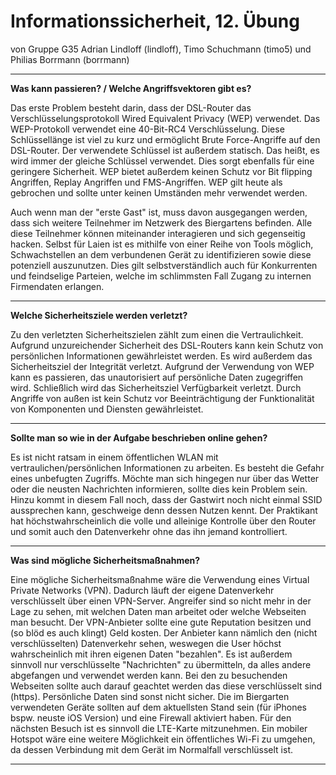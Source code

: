 Informationssicherheit, 12. Übung
================================

von Gruppe G35
Adrian Lindloff (lindloff), Timo Schuchmann (timo5) und Philias Borrmann (borrmann)

*******************

**Was kann passieren? / Welche Angriffsvektoren gibt es?**

Das erste Problem besteht darin, dass der DSL-Router das Verschlüsselungsprotokoll Wired Equivalent Privacy (WEP) verwendet. Das WEP-Protokoll verwendet eine 40-Bit-RC4 Verschlüsselung. Diese Schlüssellänge ist viel zu kurz und ermöglicht Brute Force-Angriffe auf den DSL-Router. Der verwendete Schlüssel ist außerdem statisch. Das heißt, es wird immer der gleiche Schlüssel verwendet. Dies sorgt ebenfalls für eine geringere Sicherheit. WEP bietet außerdem keinen Schutz vor Bit flipping Angriffen, Replay Angriffen und FMS-Angriffen. WEP gilt heute als gebrochen und sollte unter keinen Umständen mehr verwendet werden. 

Auch wenn man der "erste Gast" ist, muss davon ausgegangen werden, dass sich weitere Teilnehmer im Netzwerk des Biergartens befinden. Alle diese Teilnehmer können miteinander interagieren und sich gegenseitig hacken. Selbst für Laien ist es mithilfe von einer Reihe von Tools möglich, Schwachstellen an dem verbundenen Gerät zu identifizieren sowie diese potenziell auszunutzen. Dies gilt selbstverständlich auch für Konkurrenten und feindselige Parteien, welche im schlimmsten Fall Zugang zu internen Firmendaten erlangen.



---

**Welche Sicherheitsziele werden verletzt?**

Zu den verletzten Sicherheitszielen zählt zum einen die Vertraulichkeit. Aufgrund unzureichender Sicherheit des DSL-Routers kann kein Schutz von persönlichen Informationen gewährleistet werden. Es wird außerdem das Sicherheitsziel der Integrität verletzt. Aufgrund der Verwendung von WEP kann es passieren, das unautorisiert auf persönliche Daten zugegriffen wird. Schließlich wird das Sicherheitsziel Verfügbarkeit verletzt. Durch Angriffe von außen ist kein Schutz vor Beeinträchtigung der Funktionalität von Komponenten und Diensten gewährleistet. 

---

**Sollte man so wie in der Aufgabe beschrieben online gehen?**

Es ist nicht ratsam in einem öffentlichen WLAN mit vertraulichen/persönlichen Informationen zu arbeiten. Es besteht die Gefahr eines unbefugten Zugriffs. Möchte man sich hingegen nur über das Wetter oder die neusten Nachrichten informieren, sollte dies kein Problem sein. Hinzu kommt in diesem Fall noch, dass der Gastwirt noch nicht einmal SSID aussprechen kann, geschweige denn dessen Nutzen kennt. Der Praktikant hat höchstwahrscheinlich die volle und alleinige Kontrolle über den Router und somit auch den Datenverkehr ohne das ihn jemand kontrolliert.

---

**Was sind mögliche Sicherheitsmaßnahmen?**


Eine mögliche Sicherheitsmaßnahme wäre die Verwendung eines Virtual Private Networks (VPN). Dadurch läuft der eigene Datenverkehr verschlüsselt über einen VPN-Server. Angreifer sind so nicht mehr in der Lage zu sehen, mit welchen Daten man arbeitet oder welche Webseiten man besucht. 
Der VPN-Anbieter sollte eine gute Reputation besitzen und (so blöd es auch klingt) Geld kosten. Der Anbieter kann nämlich den (nicht verschlüsselten) Datenverkehr sehen, weswegen die User höchst wahrscheinlich mit ihren eigenen Daten "bezahlen".
Es ist außerdem sinnvoll nur verschlüsselte "Nachrichten" zu übermitteln, da alles andere abgefangen und verwendet werden kann. Bei den zu besuchenden Webseiten sollte auch darauf geachtet werden das diese verschlüsselt sind (https). Persönliche Daten sind sonst nicht sicher. 
Die im Biergarten verwendeten Geräte sollten auf dem aktuellsten Stand sein (für iPhones bspw. neuste iOS Version) und eine Firewall aktiviert haben.
Für den nächsten Besuch ist es sinnvoll die LTE-Karte mitzunehmen.
Ein mobiler Hotspot wäre eine weitere Möglichkeit ein öffentliches Wi-Fi zu umgehen, da dessen Verbindung mit dem Gerät im Normalfall verschlüsselt ist. 

* * *
